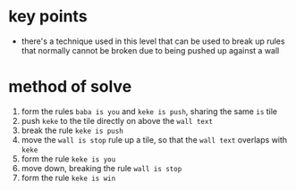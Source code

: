 # key points
* there's a technique used in this level that can be used to break up rules that normally cannot be broken due to being pushed up against a wall
# method of solve
1) form the rules `baba is you` and `keke is push`, sharing the same `is` tile
2) push `keke` to the tile directly on above the `wall text`
3) break the rule `keke is push`
4) move the `wall is stop` rule up a tile, so that the `wall text` overlaps with `keke`
5) form the rule `keke is you`
6) move down, breaking the rule `wall is stop`
7) form the rule `keke is win`

